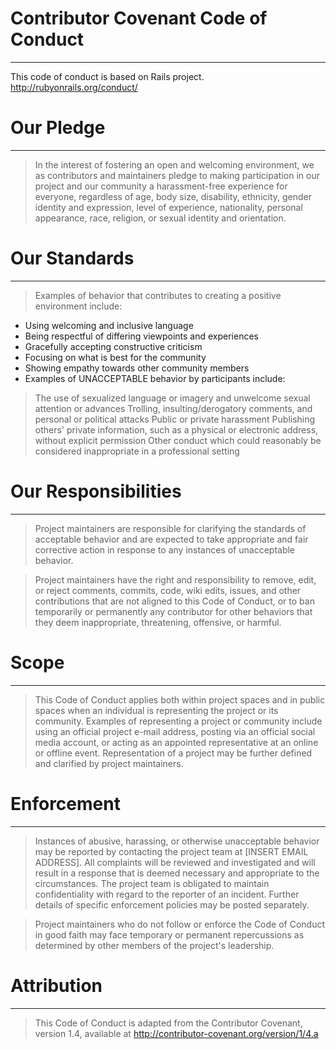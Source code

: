 # Contributor Covenant Code of Conduct
---

This code of conduct is based on Rails project.
 http://rubyonrails.org/conduct/

# Our Pledge
---

> In the interest of fostering an open and welcoming environment, we as
contributors and maintainers pledge to making participation in our project and
our community a harassment-free experience for everyone, regardless of age,
body size, disability, ethnicity, gender identity and expression, level of
experience, nationality, personal appearance, race, religion, or sexual
identity and orientation.

# Our Standards
---

> Examples of behavior that contributes to creating a positive environment
include:

* Using welcoming and inclusive language
* Being respectful of differing viewpoints and experiences
* Gracefully accepting constructive criticism
* Focusing on what is best for the community
* Showing empathy towards other community members
* Examples of UNACCEPTABLE behavior by participants include:

> The use of sexualized language or imagery and unwelcome sexual attention or
advances Trolling, insulting/derogatory comments, and personal or political
attacks Public or private harassment Publishing others' private information,
such as a physical or electronic address, without explicit permission
Other conduct which could reasonably be considered inappropriate in a
professional setting

# Our Responsibilities
---

> Project maintainers are responsible for clarifying the standards of acceptable
behavior and are expected to take appropriate and fair corrective action in
response to any instances of unacceptable behavior.

> Project maintainers have the right and responsibility to remove, edit, or
reject comments, commits, code, wiki edits, issues, and other contributions
that are not aligned to this Code of Conduct, or to ban temporarily or
permanently any contributor for other behaviors that they deem inappropriate,
threatening, offensive, or harmful.

# Scope
---

> This Code of Conduct applies both within project spaces and in public spaces
when an individual is representing the project or its community. Examples of
representing a project or community include using an official project e-mail
address, posting via an official social media account, or acting as an
appointed representative at an online or offline event. Representation of a
project may be further defined and clarified by project maintainers.

# Enforcement
---

> Instances of abusive, harassing, or otherwise unacceptable behavior may be
reported by contacting the project team at [INSERT EMAIL ADDRESS]. All
complaints will be reviewed and investigated and will result in a response that
is deemed necessary and appropriate to the circumstances. The project team is
obligated to maintain confidentiality with regard to the reporter of an
incident. Further details of specific enforcement policies may be posted
separately.

> Project maintainers who do not follow or enforce the Code of Conduct in good
faith may face temporary or permanent repercussions as determined by other
members of the project's leadership.

# Attribution
---

> This Code of Conduct is adapted from the Contributor Covenant, version 1.4,
available at http://contributor-covenant.org/version/1/4.a

